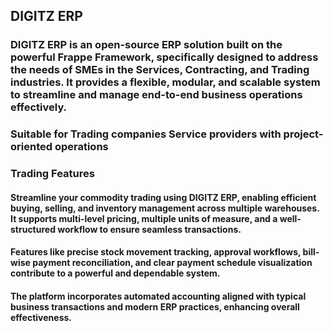 ## DIGITZ ERP

### DIGITZ ERP is an open-source ERP solution built on the powerful Frappe Framework, specifically designed to address the needs of SMEs in the Services, Contracting, and Trading industries. It provides a flexible, modular, and scalable system to streamline and manage end-to-end business operations effectively.

### Suitable for Trading companies Service providers with project-oriented operations

### Trading Features
#### Streamline your commodity trading using DIGITZ ERP, enabling efficient buying, selling, and inventory management across multiple warehouses. It supports multi-level pricing, multiple units of measure, and a well-structured workflow to ensure seamless transactions.
#### Features like precise stock movement tracking, approval workflows, bill-wise payment reconciliation, and clear payment schedule visualization contribute to a powerful and dependable system.
#### The platform incorporates automated accounting aligned with typical business transactions and modern ERP practices, enhancing overall effectiveness.

